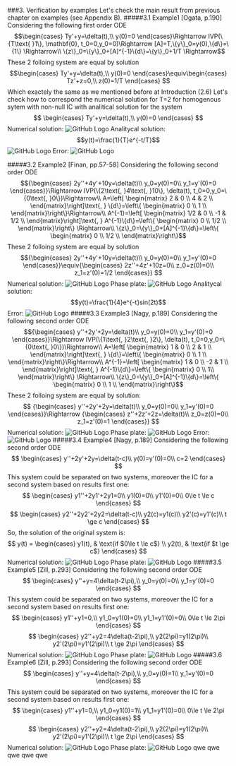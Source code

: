 ###3. Verification by examples
Let's check the main result from previous chapter on examples (see Appendix B).
#####3.1 Example1 [Ogata, p.190]
Considering the following first order ODE
$$\begin{cases}
Ty'+y=\delta(t),\\
y(0)=0
\end{cases}\Rightarrow IVP(\{T\text{ }1\}, \mathbf{0}, t_0=0,y_0=0)\Rightarrow [A]=T,\{y\}_0=y(0),\{d\}=\{1\} \Rightarrow\\
\{z\}_0=\{y\}_0+[A]^{-1}\{d\}=\{y\}_0+1/T \Rightarrow$$
These 2 folloing system are equal by solution
$$\begin{cases}
Ty'+y=\delta(t),\\
y(0)=0
\end{cases}\equiv\begin{cases}
Tz'+z=0,\\
z(0)=1/T
\end{cases}
$$
Which exactely the same as we mentioned before at Introduction (2.6)
Let's check how to correspond the numerical solution for T=2 for homogenous sytem with non-null IC with analitical solution for the system
$$
\begin{cases}
Ty'+y=\delta(t),\\
y(0)=0
\end{cases}
$$
Numerical solution:
![GitHub Logo](ex1_Num.png)
Analitycal solution:
$$y(t)=\frac{1}{T}e^{-t/T}$$
![GitHub Logo](ex1_An.png)
Error:
![GitHub Logo](ex1_Error.png)

#####3.2 Example2 [Finan, pp.57-58]
Considering the following second order ODE
$${\begin{cases}
2y''+4y'+10y=\delta(t)\\
y_0=y(0)=0\\
y_1=y'(0)=0
\end{cases}}\Rightarrow
IVP(\{2\text{, }4\text{, }10\}, \delta(t), t_0=0,y_0=\{0\text{, }0\})\Rightarrow\\
A=\left[
    \begin{matrix}
    2 & 0 \\
    4 & 2 \\
    \end{matrix}\right]\text{, }
\{d\}=\left\{
    \begin{matrix}
    0 \\
    1 \\
    \end{matrix}\right\}\Rightarrow\\
A^{-1}=\left[
    \begin{matrix}
    1/2 & 0 \\
    -1 & 1/2 \\
    \end{matrix}\right]\text{, }
A^{-1}\{d\}=\left\{
    \begin{matrix}
    0 \\
    1/2 \\
    \end{matrix}\right\}
\Rightarrow\\
\{z\}_0=\{y\}_0+[A]^{-1}\{d\}=\left\{
    \begin{matrix}
    0 \\
    1/2 \\
    \end{matrix}\right\}$$
These 2 folloing system are equal by solution
$${\begin{cases}
2y''+4y'+10y=\delta(t)\\
y_0=y(0)=0\\
y_1=y'(0)=0
\end{cases}}\equiv{\begin{cases}
2z''+4z'+10z=0\\
z_0=z(0)=0\\
z_1=z'(0)=1/2
\end{cases}}
$$
Numerical solution:
![GitHub Logo](ex2_An.png)
Phase plate:
![GitHub Logo](ex2_Phase.png)
Analitycal solution:
$$y(t)=\frac{1}{4}e^{-t}sin(2t)$$
Error:
![GitHub Logo](ex2_Error.png)
#####3.3 Example3 [Nagy, p.189]
Considering the following second order ODE
$${\begin{cases}
y''+2y'+2y=\delta(t)\\
y_0=y(0)=0\\
y_1=y'(0)=0
\end{cases}}\Rightarrow
IVP(\{1\text{, }2\text{, }2\}, \delta(t), t_0=0,y_0=\{0\text{, }0\})\Rightarrow\\
A=\left[
    \begin{matrix}
    1 & 0 \\
    2 & 1 \\
    \end{matrix}\right]\text{, }
\{d\}=\left\{
    \begin{matrix}
    0 \\
    1 \\
    \end{matrix}\right\}\Rightarrow\\
A^{-1}=\left[
    \begin{matrix}
    1 & 0 \\
    -2 & 1 \\
    \end{matrix}\right]\text{, }
A^{-1}\{d\}=\left\{
    \begin{matrix}
    0 \\
    1\\
    \end{matrix}\right\}
\Rightarrow\\
\{z\}_0=\{y\}_0+[A]^{-1}\{d\}=\left\{
    \begin{matrix}
    0 \\
    1 \\
    \end{matrix}\right\}$$
These 2 folloing system are equal by solution:
$$
{\begin{cases}
y''+2y'+2y=\delta(t)\\
y_0=y(0)=0\\
y_1=y'(0)=0
\end{cases}}\Rightarrow
{\begin{cases}
z''+2z'+2z=\delta(t)\\
z_0=z(0)=0\\
z_1=z'(0)=1
\end{cases}}
$$
Numerical solution:
![GitHub Logo](ex3_An.png)
Phase plate:
![GitHub Logo](ex3_Phase.png)
Error:
![GitHub Logo](ex3_Error.png)
#####3.4 Example4 [Nagy, p.189]
Considering the following second order ODE
$$
\begin{cases}
y''+2y'+2y=\delta(t-c)\\
y(0)=y'(0)=0\\
c=2
\end{cases}
$$
This system could be separated on two systems, moreover the IC for a second system based on results first one:
$$
\begin{cases}
y1''+2y1'+2y1=0\\
y1(0)=0\\
y1'(0)=0\\
0\le t \le c
\end{cases}
$$
$$
\begin{cases}
y2''+2y2'+2y2=\delta(t-c)\\
y2(c)=y1(c)\\
y2'(c)=y1'(c)\\
t \ge c
\end{cases}
$$
So, the solution of the original system is:
$$
y(t) =
\begin{cases}
y1(t),  & \text{if $0\le t \le c$} \\
y2(t), & \text{if $t \ge c$}
\end{cases}
$$
Numerical solution:
![GitHub Logo](ex4_An.png)
Phase plate:
![GitHub Logo](ex4_Phase.png)
#####3.5 Example5 [Zill, p.293]
Considering the following second order ODE
$$
\begin{cases}
y''+y=4\delta(t-2\pi),\\
y_0=y(0)=0\\
y_1=y'(0)=0
\end{cases}
$$
This system could be separated on two systems, moreover the IC for a second system based on results first one:
$$
\begin{cases}
y1''+y1=0,\\
y1_0=y1(0)=0\\
y1_1=y1'(0)=0\\
0\le t \le 2\pi
\end{cases}
$$
$$
\begin{cases}
y2''+y2=4\delta(t-2\pi),\\
y2(2\pi)=y1(2\pi)\\
y2'(2\pi)=y1'(2\pi)\\
t \ge 2\pi
\end{cases}
$$
Numerical solution:
![GitHub Logo](ex5_An.png)
Phase plate:
![GitHub Logo](ex5_Phase.png)
#####3.6 Example6 [Zill, p.293]
Considering the following second order ODE
$$
\begin{cases}
y''+y=4\delta(t-2\pi),\\
y_0=y(0)=1\\
y_1=y'(0)=0
\end{cases}
$$
This system could be separated on two systems, moreover the IC for a second system based on results first one:
$$
\begin{cases}
y1''+y1=0,\\
y1_0=y1(0)=1\\
y1_1=y1'(0)=0\\
0\le t \le 2\pi
\end{cases}
$$
$$
\begin{cases}
y2''+y2=4\delta(t-2\pi),\\
y2(2\pi)=y1(2\pi)\\
y2'(2\pi)=y1'(2\pi)\\
t \ge 2\pi
\end{cases}
$$
Numerical solution:
![GitHub Logo](ex6_An.png)
Phase plate:
![GitHub Logo](ex6_Phase.png)
qwe
qwe
qwe
qwe
qwe

